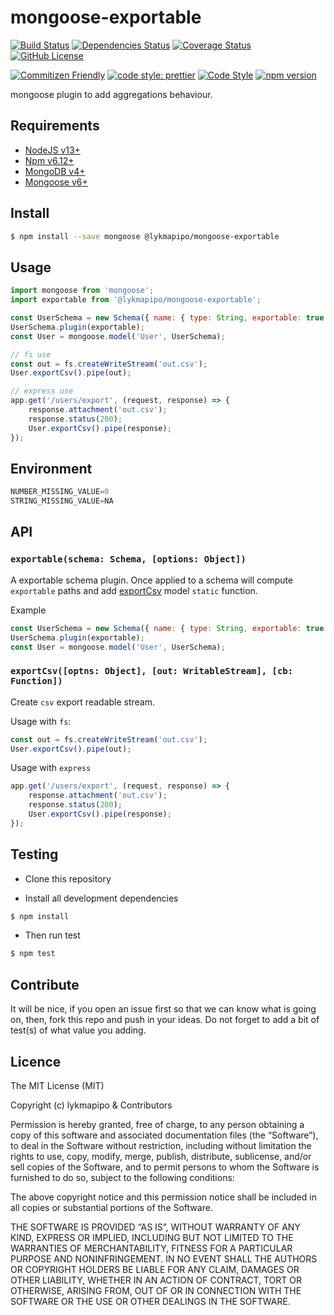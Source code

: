 # mongoose-exportable

[![Build Status](https://app.travis-ci.com/lykmapipo/mongoose-exportable.svg?branch=master)](https://app.travis-ci.com/lykmapipo/mongoose-exportable)
[![Dependencies Status](https://david-dm.org/lykmapipo/mongoose-exportable.svg)](https://david-dm.org/lykmapipo/mongoose-exportable)
[![Coverage Status](https://coveralls.io/repos/github/lykmapipo/mongoose-exportable/badge.svg?branch=master)](https://coveralls.io/github/lykmapipo/mongoose-exportable?branch=master)
[![GitHub License](https://img.shields.io/github/license/lykmapipo/mongoose-exportable)](https://github.com/lykmapipo/mongoose-exportable/blob/develop/LICENSE)

[![Commitizen Friendly](https://img.shields.io/badge/commitizen-friendly-brightgreen.svg)](http://commitizen.github.io/cz-cli/)
[![code style: prettier](https://img.shields.io/badge/code_style-prettier-ff69b4.svg)](https://github.com/prettier/prettier)
[![Code Style](https://badgen.net/badge/code%20style/airbnb/ff5a5f?icon=airbnb)](https://github.com/airbnb/javascript)
[![npm version](https://img.shields.io/npm/v/@lykmapipo/mongoose-exportable)](https://www.npmjs.com/package/@lykmapipo/mongoose-exportable)

mongoose plugin to add aggregations behaviour. 

## Requirements

- [NodeJS v13+](https://nodejs.org)
- [Npm v6.12+](https://www.npmjs.com/)
- [MongoDB v4+](https://www.mongodb.com/)
- [Mongoose v6+](https://github.com/Automattic/mongoose)

## Install
```sh
$ npm install --save mongoose @lykmapipo/mongoose-exportable
```

## Usage

```javascript
import mongoose from 'mongoose';
import exportable from '@lykmapipo/mongoose-exportable';

const UserSchema = new Schema({ name: { type: String, exportable: true } });
UserSchema.plugin(exportable);
const User = mongoose.model('User', UserSchema);

// fs use 
const out = fs.createWriteStream('out.csv');
User.exportCsv().pipe(out);

// express use
app.get('/users/export', (request, response) => {
    response.attachment('out.csv');
    response.status(200);
    User.exportCsv().pipe(response);
});
```

## Environment
```js
NUMBER_MISSING_VALUE=0
STRING_MISSING_VALUE=NA
```

## API

### `exportable(schema: Schema, [options: Object])`
A exportable schema plugin. Once applied to a schema will compute `exportable` paths and add [exportCsv](#exportcsvoptns-object-out-writablestream-cb-function) model `static` function.

Example
```js
const UserSchema = new Schema({ name: { type: String, exportable: true } });
UserSchema.plugin(exportable);
const User = mongoose.model('User', UserSchema);
```

### `exportCsv([optns: Object], [out: WritableStream], [cb: Function])`
Create `csv` export readable stream.

Usage with `fs`:
```js
const out = fs.createWriteStream('out.csv');
User.exportCsv().pipe(out);
```

Usage with `express`
```js
app.get('/users/export', (request, response) => {
    response.attachment('out.csv');
    response.status(200);
    User.exportCsv().pipe(response);
});
```

## Testing
* Clone this repository

* Install all development dependencies
```sh
$ npm install
```
* Then run test
```sh
$ npm test
```

## Contribute
It will be nice, if you open an issue first so that we can know what is going on, then, fork this repo and push in your ideas. Do not forget to add a bit of test(s) of what value you adding.

## Licence
The MIT License (MIT)

Copyright (c) lykmapipo & Contributors

Permission is hereby granted, free of charge, to any person obtaining a copy of this software and associated documentation files (the “Software”), to deal in the Software without restriction, including without limitation the rights to use, copy, modify, merge, publish, distribute, sublicense, and/or sell copies of the Software, and to permit persons to whom the Software is furnished to do so, subject to the following conditions:

The above copyright notice and this permission notice shall be included in all copies or substantial portions of the Software.

THE SOFTWARE IS PROVIDED “AS IS”, WITHOUT WARRANTY OF ANY KIND, EXPRESS OR IMPLIED, INCLUDING BUT NOT LIMITED TO THE WARRANTIES OF MERCHANTABILITY, FITNESS FOR A PARTICULAR PURPOSE AND NONINFRINGEMENT. IN NO EVENT SHALL THE AUTHORS OR COPYRIGHT HOLDERS BE LIABLE FOR ANY CLAIM, DAMAGES OR OTHER LIABILITY, WHETHER IN AN ACTION OF CONTRACT, TORT OR OTHERWISE, ARISING FROM, OUT OF OR IN CONNECTION WITH THE SOFTWARE OR THE USE OR OTHER DEALINGS IN THE SOFTWARE. 
